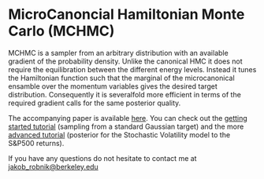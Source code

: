 # MicroCanoncial Hamiltonian Monte Carlo (MCHMC)

MCHMC is a sampler from an arbitrary distribution with an available gradient of the probability density. Unlike the canonical HMC it does not require the equilibration between the different energy levels. Instead it tunes the Hamiltonian function such that the marginal of the microcanonical ensamble over the momentum variables gives the desired target distribution. Consequently it is severalfold more efficient in terms of the required gradient calls for the same posterior quality.

The accompanying paper is available [here](https://arxiv.org/abs/2212.08549).
You can check out the [getting started tutorial](simple_tutorial.ipynb) (sampling from a standard Gaussian target) and the more
[advanced tutorial](advanced_tutorial.ipynb) (posterior for the Stochastic Volatility model to the S&P500 returns). 

If you have any questions do not hesitate to contact me at jakob_robnik@berkeley.edu
